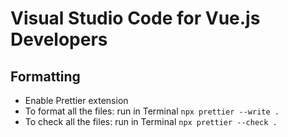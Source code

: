 # Visual Studio Code for Vue.js Developers

## Formatting

- Enable Prettier extension
- To format all the files: run in Terminal `npx prettier --write .`
- To check all the files: run in Terminal `npx prettier --check .`
